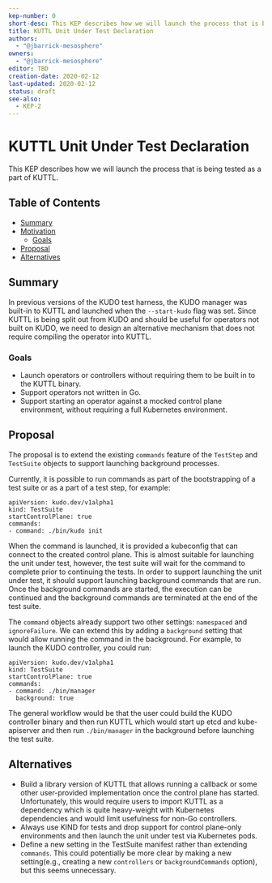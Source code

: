 ```yaml
---
kep-number: 0
short-desc: This KEP describes how we will launch the process that is being tested as a part of KUTTL.
title: KUTTL Unit Under Test Declaration
authors:
  - "@jbarrick-mesosphere"
owners:
  - "@jbarrick-mesosphere"
editor: TBD
creation-date: 2020-02-12
last-updated: 2020-02-12
status: draft
see-also:
  - KEP-2
---
```


# KUTTL Unit Under Test Declaration

This KEP describes how we will launch the process that is being tested as a part of KUTTL.

## Table of Contents

* [Summary](#summary)
* [Motivation](#motivation)
    * [Goals](#goals)
* [Proposal](#proposal)
* [Alternatives](#alternatives)

## Summary

In previous versions of the KUDO test harness, the KUDO manager was built-in to KUTTL and launched when the `--start-kudo` flag was set. Since KUTTL is being split out from KUDO and should be useful for operators not built on KUDO, we need to design an alternative mechanism that does not require compiling the operator into KUTTL.

### Goals

* Launch operators or controllers without requiring them to be built in to the KUTTL binary.
* Support operators not written in Go.
* Support starting an operator against a mocked control plane environment, without requiring a full Kubernetes environment.

## Proposal

The proposal is to extend the existing `commands` feature of the `TestStep` and `TestSuite` objects to support launching background processes.

Currently, it is possible to run commands as part of the bootstrapping of a test suite or as a part of a test step, for example:

```
apiVersion: kudo.dev/v1alpha1
kind: TestSuite
startControlPlane: true
commands:
- command: ./bin/kudo init
```

When the command is launched, it is provided a kubeconfig that can connect to the created control plane. This is almost suitable for launching the unit under test, however, the test suite will wait for the command to complete prior to continuing the tests. In order to support launching the unit under test, it should support launching background commands that are run. Once the background commands are started, the execution can be continued and the background commands are terminated at the end of the test suite.

The `command` objects already support two other settings: `namespaced` and `ignoreFailure`. We can extend this by adding a `background` setting that would allow running the command in the background. For example, to launch the KUDO controller, you could run:

```
apiVersion: kudo.dev/v1alpha1
kind: TestSuite
startControlPlane: true
commands:
- command: ./bin/manager
  background: true
```

The general workflow would be that the user could build the KUDO controller binary and then run KUTTL which would start up etcd and kube-apiserver and then run `./bin/manager` in the background before launching the test suite.

## Alternatives

* Build a library version of KUTTL that allows running a callback or some other user-provided implementation once the control plane has started. Unfortunately, this would require users to import KUTTL as a dependency which is quite heavy-weight with Kubernetes dependencies and would limit usefulness for non-Go controllers.
* Always use KIND for tests and drop support for control plane-only environments and then launch the unit under test via Kubernetes pods.
* Define a new setting in the TestSuite manifest rather than extending `commands`. This could potentially be more clear by making a new setting(e.g., creating a new `controllers` or `backgroundCommands` option), but this seems unnecessary.
